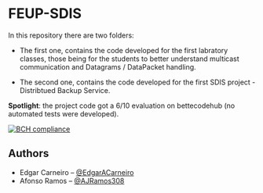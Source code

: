 # FEUP-SDIS

In this repository there are two folders:

 * The first one, contains the code developed for the first labratory classes, those being for the students to better understand multicast communication and Datagrams / DataPacket handling.
 
* The second one, contains the code developed for the first SDIS project - Distribtued Backup Service.

__Spotlight__: the project code got a 6/10 evaluation on bettecodehub (no automated tests were developed).

[![BCH compliance](https://bettercodehub.com/edge/badge/EdgarACarneiro/feup-sdis-first-project?branch=master&token=73af2f9e4040616bd03783488961507e9db45aa7)](https://bettercodehub.com/)

## Authors
* Edgar Carneiro – [@EdgarACarneiro](https://github.com/EdgarACarneiro)
* Afonso Ramos – [@AJRamos308](https://github.com/afonsojramos)
